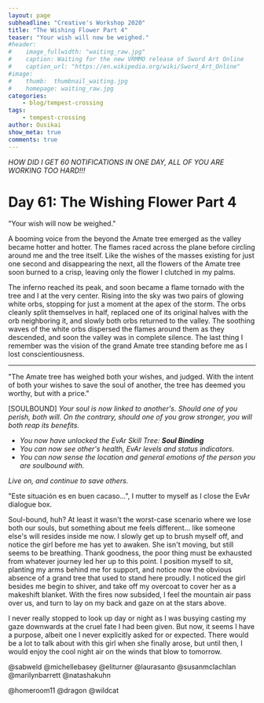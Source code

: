 ```yaml
---
layout: page
subheadline: "Creative's Workshop 2020"
title: "The Wishing Flower Part 4"
teaser: "Your wish will now be weighed."
#header:
#    image_fullwidth: "waiting_raw.jpg"
#    caption: Waiting for the new VRMMO release of Sword Art Online
#    caption_url: "https://en.wikipedia.org/wiki/Sword_Art_Online"
#image:
#    thumb:  thumbnail_waiting.jpg
#    homepage: waiting_raw.jpg
categories:
    - blog/tempest-crossing
tags:
    - tempest-crossing
author: Ousikai
show_meta: true
comments: true
---
```

*HOW DID I GET 60 NOTIFICATIONS IN ONE DAY, ALL OF YOU ARE WORKING TOO HARD!!!*

# Day 61: The Wishing Flower Part 4
"Your wish will now be weighed."

A booming voice from the beyond the Amate tree emerged as the valley became hotter and hotter. The flames raced across the plane before circling around me and the tree itself. Like the wishes of the masses existing for just one second and disappearing the next, all the flowers of the Amate tree soon burned to a crisp, leaving only the flower I clutched in my palms. 

The inferno reached its peak, and soon became a flame tornado with the tree and I at the very center. Rising into the sky was two pairs of glowing white orbs, stopping for just a moment at the apex of the storm. The orbs cleanly split themselves in half, replaced one of its original halves with the orb neighboring it, and slowly both orbs returned to the valley. The soothing waves of the white orbs dispersed the flames around them as they descended, and soon the valley was in complete silence. The last thing I remember was the vision of the grand Amate tree standing before me as I lost conscientiousness.

----
"The Amate tree has weighed both your wishes, and judged. With the intent of both your wishes to save the soul of another, the tree has deemed you worthy, but with a price."

[SOULBOUND]
*Your soul is now linked to another's. Should one of you perish, both will. On the contrary, should one of you grow stronger, you will both reap its benefits.*

 * *You now have unlocked the EvAr Skill Tree: **Soul Binding***
* *You can now see other's health, EvAr levels and status indicators.*
* *You can now sense the location and general emotions of the person you are soulbound with.*

*Live on, and continue to save others.*  

"Este situación es en buen cacaso...", I mutter to myself as I close the EvAr dialogue box. 

Soul-bound, huh? At least it wasn't the worst-case scenario where we lose both our souls, but something about me feels different... like someone else's will resides inside me now. I slowly get up to brush myself off, and notice the girl before me has yet to awaken. She isn't moving, but still seems to be breathing. Thank goodness, the poor thing must be exhausted from whatever journey led her up to this point. I position myself to sit, planting my arms behind me for support, and notice now the obvious absence of a grand tree that used to stand here proudly.  I noticed the girl besides me begin to shiver, and take off my overcoat to cover her as a makeshift blanket. With the fires now subsided, I feel the mountain air pass over us, and turn to lay on my back and gaze on at the stars above. 

I never really stopped to look up day or night as I was busying casting my gaze downwards at the cruel fate I had been given. But now, it seems I have a purpose, albeit one I never explicitly asked for or expected. There would be a lot to talk about with this girl when she finally arose, but until then, I would enjoy the cool night air on the winds that blow to tomorrow.

@sabweld @michellebasey @eliturner @laurasanto @susanmclachlan @marilynbarrett @natashakuhn   

@homeroom11 @dragon @wildcat